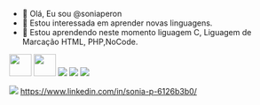 - 👋 Olá, Eu sou @soniaperon
- 👀 Estou interessada em aprender novas linguagens.
- 🌱 Estou aprendendo  neste momento  liguagem C, Liguagem de Marcação HTML, PHP,NoCode.

<img src="https://cdn.jsdelivr.net/gh/devicons/devicon/icons/java/java-original.svg" width="40" height="40"/> <img src="https://cdn.jsdelivr.net/gh/devicons/devicon/icons/linux/linux-original.svg" width="40" height="40"/>
<img src="https://img.icons8.com/ios/50/000000/html.png"/>
<img src="https://img.icons8.com/color/48/000000/php.png"/>
<img src="https://img.icons8.com/ios-filled/50/000000/marker-c.png"/>

<img src="https://img.icons8.com/color/48/000000/linkedin.png"/> https://www.linkedin.com/in/sonia-p-6126b3b0/


<!---
soniaperon/soniaperon is a ✨ special ✨ repository because its `README.md` (this file) appears on your GitHub profile.
You can click the Preview link to take a look at your changes.
--->
